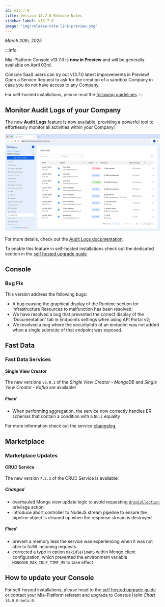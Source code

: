 ```yaml
---
id: v13.7.0
title: Version 13.7.0 Release Notes
sidebar_label: v13.7.0
image: "img/release-note-link-preview.png"
---
```


_March 20th, 2025_

:::info

Mia-Platform Console v13.7.0 is **now in Preview** and will be generally available on April 03rd.

Console SaaS users can try out v13.7.0 latest improvements in Preview! Open a Service Request to ask for the creation of a sandbox Company in case you do not have access to any Company.

For self-hosted installations, please read the [following guidelines](#how-to-update-your-console).
:::

## Monitor Audit Logs of your Company

The new **Audit Logs** feature is now available, providing a powerful tool to effortlessly monitor all activities within your Company!

![Audit logs table](./img/audit-logs.png)

For more details, check out the [Audit Logs documentation](/development_suite/identity-and-access-management/monitor-audit-logs.md).

To enable this feature in self-hosted installations check out the dedicated section in the [self hosted upgrade guide](/infrastructure/self-hosted/installation-chart/100_how-to-upgrade.md#upgrade-from-v1362-to-v1370)

## Console

### Bug Fix

This version address the following bugs:

* A bug causing the graphical display of the Runtime section for Infrastructure Resources to malfunction has been resolved;
* We have resolved a bug that prevented the correct display of the 'Documentation' tab in Endpoints settings when using API Portal v2;
* We resolved a bug where the securityInfo of an endpoint was not added when a single subroute of that endpoint was exposed.

## Fast Data

### Fast Data Services

#### Single View Creator

The new versions `v6.8.1` of the _Single View Creator - MongoDB_ and _Single View Creator - Kafka_ are available!

##### Fixed

- When performing aggregation, the service now correctly handles ER-schemas that contain a condition with a `NULL` equality

For more information check out the service [changelog](/runtime_suite/single-view-creator/changelog.md).

## Marketplace

### Marketplace Updates

#### CRUD Service

The new version `7.2.3` of the CRUD Service is available!

##### Changed


* overhauled Mongo view update logic to avoid requesting [`dropCollection`](https://www.mongodb.com/docs/manual/reference/privilege-actions/#mongodb-authaction-dropCollection) privilege action
* introduce abort controller to NodeJS stream pipeline to ensure the pipeline object is cleaned up when the response stream is destroyed

##### Fixed


* prevent a memory leak the service was experiencing when it was not able to fulfill incoming requests
* corrected a typo in option `maxIdleTimeMS` within Mongo client configuration, which prevented the environment variable `MONGODB_MAX_IDLE_TIME_MS` to take effect

## How to update your Console

For self-hosted installations, please head to the [self hosted upgrade guide](/infrastructure/self-hosted/installation-chart/100_how-to-upgrade.md) or contact your Mia-Platform referent and upgrade to _Console Helm Chart_ `14.0.0-beta.0`.

